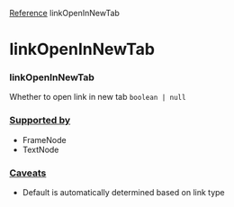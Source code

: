 [Reference](https://www.framer.com/developers/reference)
linkOpenInNewTab
# linkOpenInNewTab
### linkOpenInNewTab
Whether to open link in new tab
`boolean | null`
### [Supported by](https://www.framer.com/developers/reference/plugins-traits-link-open-in-new-tab#supported-by)
  * FrameNode
  * TextNode


### [Caveats](https://www.framer.com/developers/reference/plugins-traits-link-open-in-new-tab#caveats)
  * Default is automatically determined based on link type


